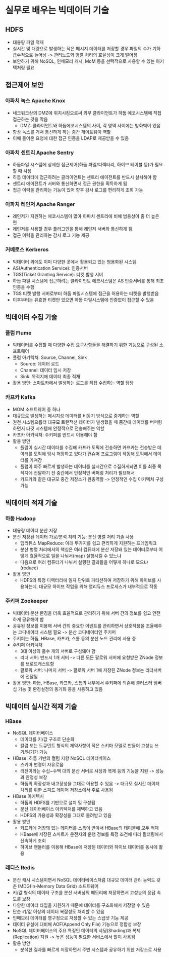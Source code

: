 # 실무로 배우는 빅데이터 기술


## HDFS
- 대용량 파일 적재
- 실시간 및 대량으로 발생하는 작은 메시지 데이터를 저장할 경우 파일의 수가 기하급수적으로 늘어남 -> 관리노드와 병렬 처리의 효율성이 크게 떨어짐
- 보안하기 위해 NoSQL, 인메모리 캐시, MoM 등을 선택적으로 사용할 수 있는 아키텍처링 필요

## 접근제어 보안
### 아파치 녹스 Apache Knox
- 네크워크상의 DMZ에 위치시킴으로써 외부 클라이언트가 하둡 에코시스템에 직접 접근하는 것을 막음
  - DMZ: 클라이언트와 하둡에코시스템의 사이, 각 영역 사이에는 방화벽이 있음
- 항상 녹스를 거쳐 통신하게 하는 중간 게이트웨이 역할
- 이때 들어온 요청에 대한 접근 인증을 LDAP로 제공받을 수 있음

### 아파치 센트리 Apache Sentry
- 하둡파일 시스템에 상세한 접근제어(하둡 파일/디렉터리, 하이브 테이블 등)가 필요할 때 사용
- 하둡 데이터에 접근하려는 클라이언트는 센트리 에이전트를 반드시 설치해야 함
- 센트리 에이전트가 서버와 통신하면서 접근 권한을 획득하게 됨
- 접근 이력을 관리하는 기능이 있어 향후 감사 로그를 편리하게 조회 가능

### 아파치 레인저 Apache Ranger
- 레인저가 지원하는 에코시스템이 많아 아파치 센트리에 비해 범용성이 좀 더 높은 편
- 레인저를 사용할 경우 플러그인을 통해 레인저 서버와 통신하게 됨
- 접근 이력을 관리하는 감사 로그 기능 제공

### 커베로스 Kerberos
- 빅데이터 외에도 이미 다양한 곳에서 활용되고 있는 범용화된 시스템
- AS(Authentication Service): 인증서버
- TGS(Ticket Granting Service): 티켓 발행 서버
- 하둡 파일 시스템에 접근하려는 클라이언트 에코시스템은 AS 인증서버를 통해 최초 인증을 수행
- TGS 티켓 발행 서버로부터 하둡 파일시스템에 접근을 허용하는 티켓을 발행받음
- 이후부터는 유효한 티켓만 있으면 하둡 파일시스템에 인증없이 접근할 수 있음

## 빅데이터 수집 기술
### 플럼 Flume
- 빅데이터를 수집할 때 다양한 수집 요구사항들을 해결하기 위한 기능으로 구성된 소프트웨어
- 플럼 아키텍처: Source, Channel, Sink
  - Source: 데이터 로드
  - Channel: 데이터 임시 저장
  - Sink: 목적지에 데이터 최종 적재
- 활용 방안: 스마트카에서 발생하는 로그를 직접 수집하는 역할 담당

### 카프카 Kafka
- MOM 소프트웨어 중 하나
- 대규모로 발생하는 메시지성 데이터를 비동기 방식으로 중계하는 역할
- 원천 시스템으롭터 대규모 트랜잭션 데이터가 발생했을 때 중간에 데이터를 버퍼링하면서 타깃 시스템에 안정적으로 전송해주는 역할
- 카프카 아키텍처: 주키퍼를 반드시 이용해야 함
- 활용 방안
  - 플럼이 실시간 데이터를 수집해 카프카 토픽에 전송하면 카프카는 전송받은 데이터를 토픽에 임시 저장하고 있다가 컨슈머 프로그램이 작동해 토픽에서 데이터를 가져감
  - 플럼이 아주 빠르게 발생하는 데이터를 실시간으로 수집하게되면 이를 최종 목적지에 전달하기 전 중간에서 안정적인 버퍼링 처리가 필요해서
  - 카프카와 같은 대규모 중간 저장소가 완충역할 -> 안정적인 수집 아키텍처 구성 가능

## 빅데이터 적재 기술
### 하둡 Hadoop
- 대용량 데이터 분산 저장
- 분산 저장된 데이터 가공/분석 처리 기능: 분산 병렬 처리 기술 사용
  - 맵리듀스 MapReduce: 아래 두가지를 쉽고 편리하게 지원하는 프레임워크
  - 분산 병렬 처리에서의 핵심은 여러 컴퓨터에 분산 저장돼 있는 데이터로부터 어떻게 효율적으로 일을 나눠서(map) 실행시킬 수 있느냐
  - 다음으로 여러 컴퓨터가 나눠서 실행한 결과들을 어떻게 하나로 모으냐(reduce)
- 활용 방안
  - HDFS의 특정 디렉터리에 일자 단위로 파티션하여 저장하기 위해 하이브를 사용하는데, 대규모 하이브 작업을 위해 맵리듀스 프로세스가 내부적으로 작동

### 주키퍼 Zookeeper
- 빅데이터 분산 환경을 더욱 효율적으로 관리하기 위해 서버 간의 정보를 쉽고 안전하게 공유해야 함
- 공유된 정보를 이용해 서버 간의 중요한 이벤트를 관리하면서 상호작용을 조율해주는 코디네이터 시스템 필요 -> 분산 코디네이터인 주키퍼
- 주키퍼는 하둡, HBase, 카프카, 스톰 등의 분산 노드 관리에 사용 중
- 주키퍼 아키텍처
  - 3대 이상의 홀수 개의 서버로 구성돼야 함
  - 리더 서버: 반드시 1개 서버 -> 다른 모든 팔로워 서버에 요청받은 ZNode 정보를 브로드캐스트함
  - 팔로워 서버: 나머지 서버 -> 팔로워 서버 1에 저장된 ZNode 정보는 리더서버에 전달됨
- 활용 방안: 하둡, HBase, 카프카, 스톰의 내부에서 주키퍼에 의존해 클러스터 멤버십 기능 및 환경설정의 동기화 등을 사용하고 있음

## 빅데이터 실시간 적재 기술
### HBase
- NoSQL 데이터베이스
  - 데이터를 키/값 구조로 단순화
  - 칼럼 또는 도큐먼트 형식의 제약사항이 적은 스키마 모델로 만들어 고성능 쓰기/읽기가 가능
- HBase: 하둡 기반의 컬럼 지향 NoSQL 데이터베이스
  - 스키마 변경이 자유로움 
  - 리전이라는 수십~수백 대의 분산 서버로 샤딩과 복제 등의 기능을 지원 -> 성능과 안정성 보장
  - 하둡의 확장성과 내고장성을 그대로 이용할 수 있음 -> 대규모 실시간 데이터 처리를 위한 스피드 레이어 저장소에서 주로 사용됨
- HBase 아키텍처
  - 하둡의 HDFS를 기반으로 설치 및 구성됨
  - 분산 데이터베이스 아키텍처를 채택하고 있음
  - HDFS의 가용성과 확장성을 그대로 물려받고 있음
- 활용 방안
  - 카프카에 저장돼 있는 데이터를 스톰이 받아서 HBase의 테이블에 모두 적재
  - HBase에 저장된 스마트카 운전자의 운행 정보를 특정 조건에 따라 필터링해서 신속하게 조회
  - 하이브 핸들러를 이용해 HBase에 저장된 데이터와 하이브 데이터를 동시에 활용

### 레디스 Redis
- 분산 캐시 시스템이면서 NoSQL 데이터베이스처럼 대규모 데이터 관리 능력도 갖춘 IMDG(In-Memory Data Grid) 소프트웨어
- 키/값 형식의 데이터 구조를 분산 서버상의 메모리에 저장하면서 고성능의 응답 속도를 보장
- 다양한 데이터 타입을 지원하기 때문에 데이터를 구조화해서 저장할 수 있음
- 단순 키/값 이상의 데이터 복잡성도 처리할 수 있음
- 인메모리 데이터를 영구정으로 저장할 수 있는 스냅샷 기능 제공
- 데이터 유실에 대비해 AOF(Append Only File) 기능으로 정합성 보장
- NoSQL 데이터베이스의 주요 특징인 데이터의 샤딩(Shading)과 복제(Replication) 지원 -> 높은 성능이 필요한 서비스에서 많이 사용됨
- 활용 방안
  - 분석한 결과를 빠르게 저장하면서 주변 시스템과 공유하기 위한 저장소로 사용